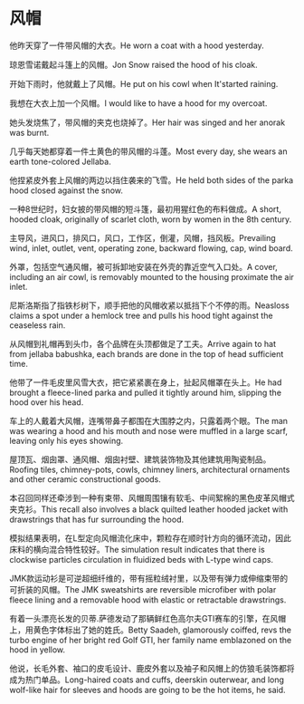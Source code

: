 # 风帽

<p><span class="chinese">他昨天穿了一件带风帽的大衣。</span><span class="english">He worn a coat with a hood yesterday.</span></p>

<p><span class="chinese">琼恩雪诺戴起斗篷上的风帽。</span><span class="english">Jon Snow raised the hood of his cloak.</span></p>

<p><span class="chinese">开始下雨时，他就戴上了风帽。</span><span class="english">He put on his cowl when It'started raining.</span></p>

<p><span class="chinese">我想在大衣上加一个风帽。</span><span class="english">I would like to have a hood for my overcoat.</span></p>

<p><span class="chinese">她头发烧焦了，带风帽的夹克也烧掉了。</span><span class="english">Her hair was singed and her anorak was burnt.</span></p>

<p><span class="chinese">几乎每天她都穿着一件土黄色的带风帽的斗蓬。</span><span class="english">Most every day, she wears an earth tone-colored Jellaba.</span></p>

<p><span class="chinese">他捏紧皮外套上风帽的两边以挡住袭来的飞雪。</span><span class="english">He held both sides of the parka hood closed against the snow.</span></p>

<p><span class="chinese">一种8世纪时，妇女披的带风帽的短斗篷，最初用猩红色的布料做成。</span><span class="english">A short, hooded cloak, originally of scarlet cloth, worn by women in the 8th century.</span></p>

<p><span class="chinese">主导风，进风口，排风口，风口，工作区，倒灌，风帽，挡风板。</span><span class="english">Prevailing wind, inlet, outlet, vent, operating zone, backward flowing, cap, wind board.</span></p>

<p><span class="chinese">外罩，包括空气通风帽，被可拆卸地安装在外壳的靠近空气入口处。</span><span class="english">A cover, including an air cowl, is removably mounted to the housing proximate the air inlet.</span></p>

<p><span class="chinese">尼斯洛斯指了指铁杉树下，顺手把他的风帽收紧以抵挡下个不停的雨。</span><span class="english">Neasloss claims a spot under a hemlock tree and pulls his hood tight against the ceaseless rain.</span></p>

<p><span class="chinese">从风帽到礼帽再到头巾，各个品牌在头顶都做足了工夫。</span><span class="english">Arrive again to hat from jellaba babushka, each brands are done in the top of head sufficient time.</span></p>

<p><span class="chinese">他带了一件毛皮里风雪大衣，把它紧紧裹在身上，扯起风帽罩在头上。</span><span class="english">He had brought a fleece-lined parka and pulled it tightly around him, slipping the hood over his head.</span></p>

<p><span class="chinese">车上的人戴着大风帽，连嘴带鼻子都围在大围脖之内，只露着两个眼。</span><span class="english">The man was wearing a hood and his mouth and nose were muffled in a large scarf, leaving only his eyes showing.</span></p>

<p><span class="chinese">屋顶瓦、烟囱罩、通风帽、烟囱衬壁、建筑装饰物及其他建筑用陶瓷制品。</span><span class="english">Roofing tiles, chimney-pots, cowls, chimney liners, architectural ornaments and other ceramic constructional goods.</span></p>

<p><span class="chinese">本召回同样还牵涉到一种有束带、风帽周围镶有软毛、中间絮棉的黑色皮革风帽式夹克衫。</span><span class="english">This recall also involves a black quilted leather hooded jacket with drawstrings that has fur surrounding the hood.</span></p>

<p><span class="chinese">模拟结果表明，在L型定向风帽流化床中，颗粒存在顺时针方向的循环流动，因此床料的横向混合特性较好。</span><span class="english">The simulation result indicates that there is clockwise particles circulation in fluidized beds with L-type wind caps.</span></p>

<p><span class="chinese">JMK款运动衫是可逆超细纤维的，带有摇粒绒衬里，以及带有弹力或伸缩束带的可折装的风帽。</span><span class="english">The JMK sweatshirts are reversible microfiber with polar fleece lining and a removable hood with elastic or retractable drawstrings.</span></p>

<p><span class="chinese">有着一头漂亮长发的贝蒂.萨德发动了那辆鲜红色高尔夫GTI赛车的引擎，在风帽上，用黄色字体标出了她的姓氏。</span><span class="english">Betty Saadeh, glamorously coiffed, revs the turbo engine of her bright red Golf GTI, her family name emblazoned on the hood in yellow.</span></p>

<p><span class="chinese">他说，长毛外套、袖口的皮毛设计、鹿皮外套以及袖子和风帽上的仿狼毛装饰都将成为热门单品。</span><span class="english">Long-haired coats and cuffs, deerskin outerwear, and long wolf-like hair for sleeves and hoods are going to be the hot items, he said.</span></p>


